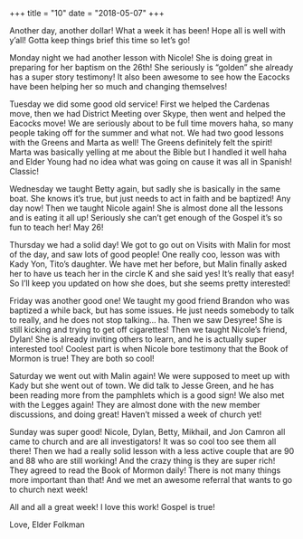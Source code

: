 +++
title = "10"
date = "2018-05-07"
+++

Another day, another dollar! What a week it has been! Hope all is well with y’all! Gotta keep things brief this time so let’s go!

Monday night we had another lesson with Nicole! She is doing great in preparing for her baptism on the 26th! She seriously is “golden” she already has a super story testimony! It also been awesome to see how the Eacocks have been helping her so much and changing themselves!

Tuesday we did some good old service! First we helped the Cardenas move, then we had District Meeting over Skype, then went and helped the Eacocks move! We are seriously about to be full time movers haha, so many people taking off for the summer and what not. We had two good lessons with the Greens and Marta as well! The Greens definitely felt the spirit! Marta was basically yelling at me about the Bible but I handled it well haha and Elder Young had no idea what was going on cause it was all in Spanish! Classic!

Wednesday we taught Betty again, but sadly she is basically in the same boat. She knows it’s true, but just needs to act in faith and be baptized! Any day now! Then we taught Nicole again! She is almost done all the lessons and is eating it all up! Seriously she can’t get enough of the Gospel it’s so fun to teach her! May 26!

Thursday we had a solid day! We got to go out on Visits with Malin for most of the day, and saw lots of good people! One really coo, lesson was with Kady Yon, Tito’s daughter. We have met her before, but Malin finally asked her to have us teach her in the circle K and she said yes! It’s really that easy! So I’ll keep you updated on how she does, but she seems pretty interested!

Friday was another good one! We taught my good friend Brandon who was baptized a while back, but has some issues. He just needs somebody to talk to really, and he does not stop talking... ha. Then we saw Desyree! She is still kicking and trying to get off cigarettes! Then we taught Nicole’s friend, Dylan! She is already inviting others to learn, and he is actually super interested too! Coolest part is when Nicole bore testimony that the Book of Mormon is true! They are both so cool!

Saturday we went out with Malin again! We were supposed to meet up with Kady but she went out of town. We did talk to Jesse Green, and he has been reading more from the pamphlets which is a good sign! We also met with the Legges again! They are almost done with the new member discussions, and doing great! Haven’t missed a week of church yet!

Sunday was super good! Nicole, Dylan, Betty, Mikhail, and Jon Camron all came to church and are all investigators! It was so cool too see them all there! Then we had a really solid lesson with a less active couple that are 90 and 88 who are still working! And the crazy thing is they are super rich! They agreed to read the Book of Mormon daily! There is not many things more important than that! And we met an awesome referral that wants to go to church next week!

All and all a great week! I love this work! Gospel is true!

Love,
Elder Folkman